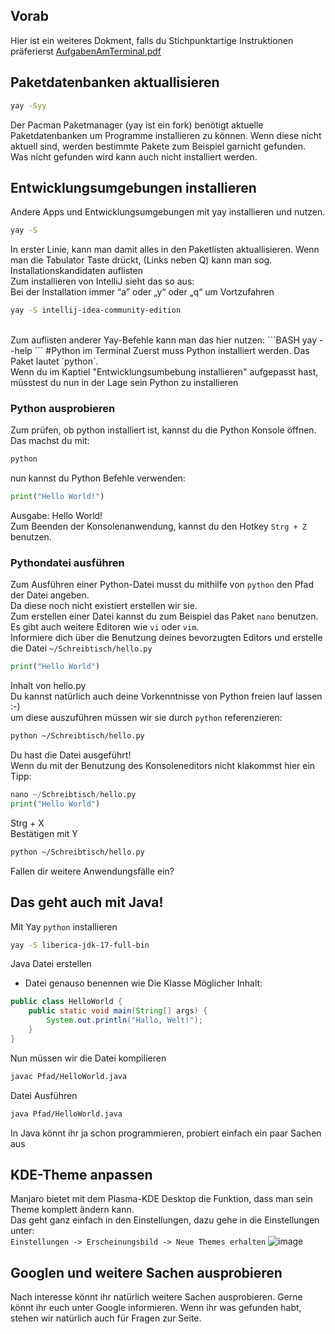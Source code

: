 ## Vorab
Hier ist ein weiteres Dokment, falls du Stichpunktartige Instruktionen präferierst
[AufgabenAmTerminal.pdf](https://github.com/Tjorven-Liebe/Itec-Pr-sentation/files/13353700/AufgabenAmTerminal.pdf)

## Paketdatenbanken aktuallisieren
```BASH
yay -Syy
```
Der Pacman Paketmanager (yay ist ein fork) benötigt aktuelle Paketdatenbanken um Programme installieren zu können.
Wenn diese nicht aktuell sind, werden bestimmte Pakete zum Beispiel garnicht gefunden. Was nicht gefunden wird kann auch nicht installiert werden.

## Entwicklungsumgebungen installieren
Andere Apps und Entwicklungsumgebungen mit yay installieren und nutzen.
```BASH
yay -S
```
In erster Linie, kann man damit alles in den Paketlisten aktuallisieren. Wenn man die Tabulator Taste drückt, (Links neben Q) kann man sog. Installationskandidaten auflisten
<br/>
Zum installieren von IntelliJ sieht das so aus:<br/>
Bei der Installation immer “a” oder „y“ oder „q“ um Vortzufahren
```BASH
yay -S intellij-idea-community-edition
```
<br/>
Zum auflisten anderer Yay-Befehle kann man das hier nutzen:
```BASH
yay --help
```
#Python im Terminal
Zuerst muss Python installiert werden. Das Paket lautet `python`.<br/>Wenn du im Kaptiel "Entwicklungsumbebung installieren" aufgepasst hast, müsstest du nun in der Lage sein Python zu installieren
<br/>

### Python ausprobieren
Zum prüfen, ob python installiert ist, kannst du die Python Konsole öffnen. Das machst du mit:
```BASH
python
```
nun kannst du Python Befehle verwenden:
```PYTHON
print("Hello World!")
```
Ausgabe: Hello World!
<br/>
Zum Beenden der Konsolenanwendung, kannst du den Hotkey `Strg + Z` benutzen. <br/>

### Pythondatei ausführen
Zum Ausführen einer Python-Datei musst du mithilfe von `python` den Pfad der Datei angeben.<br/>
Da diese noch nicht existiert erstellen wir sie.<br/>
Zum erstellen einer Datei kannst du zum Beispiel das Paket `nano` benutzen. Es gibt auch weitere Editoren wie `vi` oder `vim`.<br/>
Informiere dich über die Benutzung deines bevorzugten Editors und erstelle die Datei  `~/Schreibtisch/hello.py`
```PYTHON
print("Hello World")
```
Inhalt von hello.py<br/>
Du kannst natürlich auch deine Vorkenntnisse von Python freien lauf lassen :-)<br/>
um diese auszuführen müssen wir sie durch `python` referenzieren:
```BASH
python ~/Schreibtisch/hello.py
```
Du hast die Datei ausgeführt!
<br/>
Wenn du mit der Benutzung des Konsoleneditors nicht klakommst hier ein Tipp:
```PYTHON
nano ~/Schreibtisch/hello.py
print("Hello World")
```
Strg + X<br/>
Bestätigen mit Y<br/>
```BASH
python ~/Schreibtisch/hello.py
```
Fallen dir weitere Anwendungsfälle ein?
## Das geht auch mit Java!
Mit Yay `python` installieren
```BASH
yay -S liberica-jdk-17-full-bin
```
Java Datei erstellen
-	Datei genauso benennen wie Die Klasse
Möglicher Inhalt:
```JAVA
public class HelloWorld {
    public static void main(String[] args) {
        System.out.println("Hallo, Welt!");
    }
}
```
Nun müssen wir die Datei kompilieren
```BASH
javac Pfad/HelloWorld.java
```
Datei Ausführen
```BASH
java Pfad/HelloWorld.java
```
In Java könnt ihr ja schon programmieren, probiert einfach ein paar Sachen aus

## KDE-Theme anpassen
Manjaro bietet mit dem Plasma-KDE Desktop die Funktion, dass man sein Theme komplett ändern kann.<br/>
Das geht ganz einfach in den Einstellungen, dazu gehe in die Einstellungen unter:<br/>
`Einstellungen -> Erscheinungsbild -> Neue Themes erhalten`
![image](https://github.com/Tjorven-Liebe/Itec-Pr-sentation/assets/32434395/13db7bfe-d89c-4cb6-8cea-3eabf08880ea)

## Googlen und weitere Sachen ausprobieren
Nach interesse könnt ihr natürlich weitere Sachen ausprobieren. Gerne könnt ihr euch unter Google informieren. Wenn ihr was gefunden habt, stehen wir natürlich auch für Fragen zur Seite.
